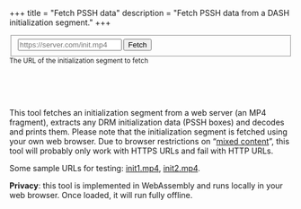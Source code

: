 +++
title = "Fetch PSSH data"
description = "Fetch PSSH data from a DASH initialization segment."
+++


<form>
   <fieldset role="group">
      <input id="url" type="url" placeholder="https://server.com/init.mp4"/>
      <button id="go"
         data-tooltip="Fetch MP4 segment and decode any PSSH boxes"
         data-placement="left">Fetch</button>
   </fieldset>
   <small>The URL of the initialization segment to fetch</small>
</form>

<div id="output" style="margin-top:2em;margin-bottom:1.5em;padding:1em"></div>

This tool fetches an initialization segment from a web server (an MP4 fragment), extracts any DRM
initialization data (PSSH boxes) and decodes and prints them. Please note that the initialization
segment is fetched using your own web browser. Due to browser restrictions on “<a
href="https://developer.mozilla.org/en-US/docs/Web/Security/Mixed_content">mixed content</a>”, this
tool will probably only work with HTTPS URLs and fail with HTTP URLs.

Some sample URLs for testing: [init1.mp4](https://m.dtv.fi/dash/dasherh264v3/drm/a1/i.mp4),
[init2.mp4](https://s71135.cdn.mytvnet.vn/pkg20/__cl/vstv341/sc-gaFECw/V2_init.mp4).

**Privacy**: this tool is implemented in WebAssembly and runs locally in your web browser. Once
loaded, it will run fully offline.


<script type="module" src="../js/fetch-init.js"></script>

